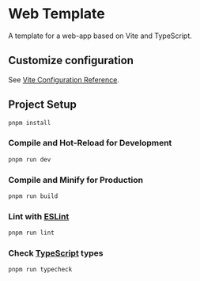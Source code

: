 # Web Template

A template for a web-app based on Vite and TypeScript.

## Customize configuration

See [Vite Configuration Reference](https://vitejs.dev/config/).

## Project Setup

```sh
pnpm install
```

### Compile and Hot-Reload for Development

```sh
pnpm run dev
```

### Compile and Minify for Production

```sh
pnpm run build
```

### Lint with [ESLint](https://eslint.org/)

```sh
pnpm run lint
```

### Check [TypeScript](https://www.typescriptlang.org/) types

```sh
pnpm run typecheck
```
